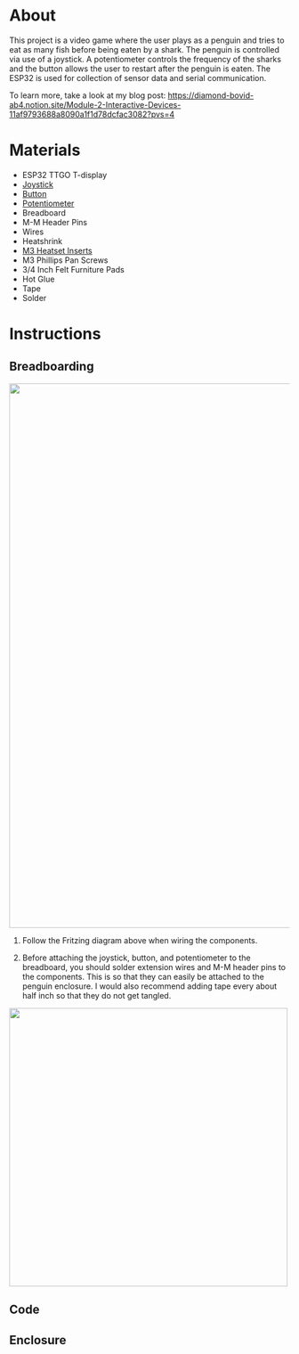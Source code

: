 # **About**
This project is a video game where the user plays as a penguin and tries to eat as many fish before being eaten by a shark. The penguin is controlled via use of a joystick. A potentiometer controls the frequency of the sharks and the button allows the user to restart after the penguin is eaten. The ESP32 is used for collection of sensor data and serial communication.

To learn more, take a look at my blog post: https://diamond-bovid-ab4.notion.site/Module-2-Interactive-Devices-11af9793688a8090a1f1d78dcfac3082?pvs=4

# **Materials**
- ESP32 TTGO T-display
- [Joystick](https://www.aliexpress.us/item/3256806002431759.html?spm=a2g0o.productlist.main.9.27cc669cp7PAyl&algo_pvid=5b7c1c10-8ecc-4a5a-93ae-169c947d8ba0&algo_exp_id=5b7c1c10-8ecc-4a5a-93ae-169c947d8ba0-4&pdp_npi=4%40dis%21USD%211.08%210.99%21%21%211.08%210.99%21%40210321dc17219345348044203eb837%2112000036194260765%21sea%21US%210%21ABX&curPageLogUid=DToZBiVTSLtx&utparam-url=scene%3Asearch%7Cquery_from%3A)
- [Button](https://www.aliexpress.us/item/3256806107122384.html?spm=a2g0o.order_list.order_list_main.47.21ef1802q6HtRj&gatewayAdapt=glo2usa#nav-specification)
- [Potentiometer](https://www.digikey.com/en/products/detail/sparkfun-electronics/COM-09806/7319606?s=N4IgTCBcDaIMIHkCyBaADATgBxoGwgF0BfIA)
- Breadboard
- M-M Header Pins
- Wires
- Heatshrink
- [M3 Heatset Inserts](https://www.adafruit.com/product/4255)
- M3 Phillips Pan Screws
- 3/4 Inch Felt Furniture Pads
- Hot Glue
- Tape
- Solder

# **Instructions**
## Breadboarding
<img width="978"  src="https://github.com/user-attachments/assets/4fff7989-0ed2-4872-b0d3-4f44b46cdd2e">

1. Follow the Fritzing diagram above when wiring the components. 

2. Before attaching the joystick, button, and potentiometer to the breadboard, you should solder extension wires and M-M header pins to the components. This is so that they can easily be attached to the penguin enclosure. I would also recommend adding tape every about half inch so that they do not get tangled. 
<img width="500"  src= "https://github.com/user-attachments/assets/784b5d67-d500-488a-9bd9-5c3ea9a5796d">

## Code 

## Enclosure
